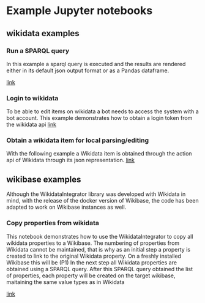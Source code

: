 # Example Jupyter notebooks 
## wikidata examples
### Run a SPARQL query
In this example a sparql query is executed and the results are rendered either in its default json output format or as a Pandas dataframe.

[link](RunSparqlQueryWDQS.ipynb) 

### Login to wikidata
To be able to edit items on wikidata a bot needs to access the system with a bot account. This example demonstrates how to obtain a login token from the wikidata api
[link](LoginWikidata.ipynb) 

### Obtain a wikidata item for local parsing/editing
With the following example a Wikidata item is obtained through the action api of Wikidata through its json representation. 
[link](ObtainAWikidataItemAsPythonDict.ipynb) 

## wikibase examples
Although the WikidataIntegrator library was developed with Wikidata in mind, with the release of the docker version of Wikibase, the code has been adapted to work on Wikibase instances as well. 

### Copy properties from wikidata
This notebook demonstrates how to use the WikidataIntegrator to copy all wikidata properties to a Wikibase. 
The numbering of properties from Wikidata cannot be maintained, that is why as an initial step a property is created to link to the original Wikidata property. On a freshly installed Wikibase this will be (P1)
In the next step all Wikidata properties are obtained using a SPARQL query. After this SPARQL query obtained the list of properties, each property will be created on the target wikibase, maitaining the same value types as in Wikidata

[link](CreateWikidataProperties.ipynb) 
